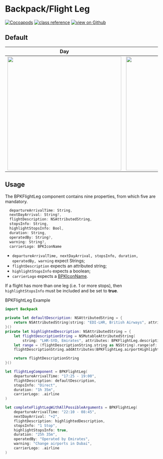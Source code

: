 # Backpack/Flight Leg

[![Cocoapods](https://img.shields.io/cocoapods/v/Backpack.svg?style=flat)](https://cocoapods.org/pods/Backpack)
[![class reference](https://img.shields.io/badge/Class%20reference-iOS-blue)](https://backpack.github.io/ios/versions/latest/uikit/Classes/BPKRating.html)
[![view on Github](https://img.shields.io/badge/Source%20code-GitHub-lightgrey)](https://github.com/backpack/ios/tree/main/Backpack/Rating)

## Default

| Day | Night |
| --- | --- |
| <img src="https://user-images.githubusercontent.com/55076036/228302928-1c831506-977a-4b2c-bc16-fcf7bef45500.png" alt="" width="375" /> |<img src="https://user-images.githubusercontent.com/55076036/228303107-104b80c3-b063-45d6-a881-8dce4a6ef282.png" alt="" width="375" /> |


## Usage

The BPKFlightLeg component contains nine properties, from which five are mandatory. 
```swift
  departureArrivalTime: String,
  nextDayArrival: String?,
  flightDescription: NSAttributedString,
  stopsInfo: String,
  highlightStopsInfo: Bool,
  duration: String,
  operatedBy: String?,
  warning: String?,
  carrierLogo: BPKIconName
```

* ```departureArrivalTime, nextDayArrival, stopsInfo, duration, operatedBy, warning``` expect Strings;
* ```flightDescription``` expects an attributed string;
* ```highlightStopsInfo``` expects a boolean;
* ```carrierLogo``` expects a [BPKIconName](https://github.com/backpack/ios/tree/sonic/SONIC-1384-bpk-flightleg-uikit/Backpack/Icon).

If a flight has more than one leg (i.e. 1 or more stops), then ```highlightStopsInfo``` must be included and be set to **true**.

BPKFlightLeg Example
```swift
import Backpack

private let defaultDescription: NSAttributedString = {
    return NSAttributedString(string: "EDI-LHR, British Airways", attributes: BPKFlightLeg.descriptionDefaultAttributes())
}()  
private let highlightedDescription: NSAttributedString = {
    let flightDescriptionString = NSMutableAttributedString(
        string: "LHR-SYD, Emirates", attributes: BPKFlightLeg.descriptionDefaultAttributes())
    let range = (flightDescriptionString.string as NSString).range(of: "SYD")
    flightDescriptionString.addAttributes(BPKFlightLeg.airportHighlightAttributes(), range: range)

    return flightDescriptionString
}()

let flightLegComponent = BPKFlightLeg(
    departureArrivalTime: "17:25 - 19:00",
    flightDescription: defaultDescription,
    stopsInfo: "Direct",
    duration: "1h 35m",
    carrierLogo: .airline
)

let completeFlightLegWithAllPossibleArguments = BPKFlightLeg(
    departureArrivalTime: "22:10 - 08:45",
    nextDayArrival: "+2",
    flightDescription: highlightedDescription,
    stopsInfo: "1 Stop",
    highlightStopsInfo: true,
    duration: "25h 35m",
    operatedBy: "Operated by Emirates",
    warning: "Change airports in Dubai",
    carrierLogo: .airline
)

```
